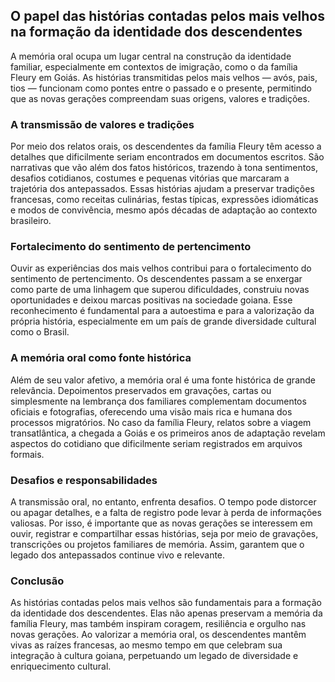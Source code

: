 ## O papel das histórias contadas pelos mais velhos na formação da identidade dos descendentes

A memória oral ocupa um lugar central na construção da identidade familiar, especialmente em contextos de imigração, como o da família Fleury em Goiás. As histórias transmitidas pelos mais velhos — avós, pais, tios — funcionam como pontes entre o passado e o presente, permitindo que as novas gerações compreendam suas origens, valores e tradições.

### A transmissão de valores e tradições

Por meio dos relatos orais, os descendentes da família Fleury têm acesso a detalhes que dificilmente seriam encontrados em documentos escritos. São narrativas que vão além dos fatos históricos, trazendo à tona sentimentos, desafios cotidianos, costumes e pequenas vitórias que marcaram a trajetória dos antepassados. Essas histórias ajudam a preservar tradições francesas, como receitas culinárias, festas típicas, expressões idiomáticas e modos de convivência, mesmo após décadas de adaptação ao contexto brasileiro.

### Fortalecimento do sentimento de pertencimento

Ouvir as experiências dos mais velhos contribui para o fortalecimento do sentimento de pertencimento. Os descendentes passam a se enxergar como parte de uma linhagem que superou dificuldades, construiu novas oportunidades e deixou marcas positivas na sociedade goiana. Esse reconhecimento é fundamental para a autoestima e para a valorização da própria história, especialmente em um país de grande diversidade cultural como o Brasil.

### A memória oral como fonte histórica

Além de seu valor afetivo, a memória oral é uma fonte histórica de grande relevância. Depoimentos preservados em gravações, cartas ou simplesmente na lembrança dos familiares complementam documentos oficiais e fotografias, oferecendo uma visão mais rica e humana dos processos migratórios. No caso da família Fleury, relatos sobre a viagem transatlântica, a chegada a Goiás e os primeiros anos de adaptação revelam aspectos do cotidiano que dificilmente seriam registrados em arquivos formais.

### Desafios e responsabilidades

A transmissão oral, no entanto, enfrenta desafios. O tempo pode distorcer ou apagar detalhes, e a falta de registro pode levar à perda de informações valiosas. Por isso, é importante que as novas gerações se interessem em ouvir, registrar e compartilhar essas histórias, seja por meio de gravações, transcrições ou projetos familiares de memória. Assim, garantem que o legado dos antepassados continue vivo e relevante.

### Conclusão

As histórias contadas pelos mais velhos são fundamentais para a formação da identidade dos descendentes. Elas não apenas preservam a memória da família Fleury, mas também inspiram coragem, resiliência e orgulho nas novas gerações. Ao valorizar a memória oral, os descendentes mantêm vivas as raízes francesas, ao mesmo tempo em que celebram sua integração à cultura goiana, perpetuando um legado de diversidade e enriquecimento cultural.